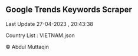 

## Google Trends Keywords Scraper 
 
Last Update 27-04-2023 , 20:43:38

Country List :
VIETNAM.json



© Abdul Muttaqin 
